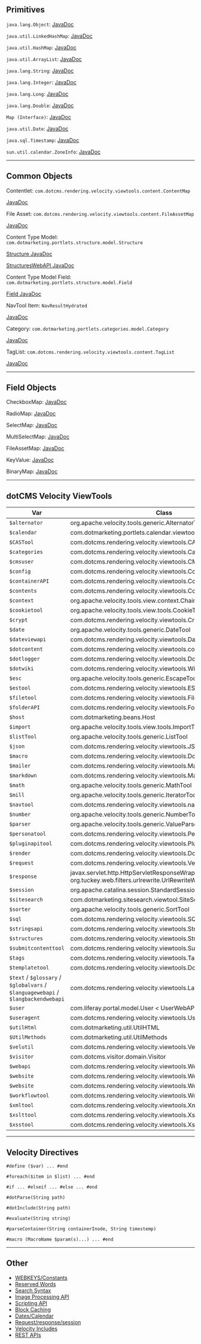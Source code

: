 ## Primitives

`java.lang.Object`: [JavaDoc](https://docs.oracle.com/javase/8/docs/api/java/lang/Object.html)

`java.util.LinkedHashMap`: [JavaDoc](https://docs.oracle.com/javase/8/docs/api/java/util/LinkedHashMap.html)

`java.util.HashMap`: [JavaDoc](https://docs.oracle.com/javase/8/docs/api/java/util/HashMap.html)

`java.util.ArrayList`: [JavaDoc](https://docs.oracle.com/javase/8/docs/api/java/util/ArrayList.html)

`java.lang.String`: [JavaDoc](https://docs.oracle.com/javase/8/docs/api/java/lang/String.html)

`java.lang.Integer`: [JavaDoc](https://docs.oracle.com/javase/8/docs/api/java/lang/Integer.html)

`java.lang.Long`: [JavaDoc](https://docs.oracle.com/javase/8/docs/api/java/lang/Long.html)

`java.lang.Double`: [JavaDoc](https://docs.oracle.com/javase/8/docs/api/java/lang/Double.html)

`Map (Interface)`: [JavaDoc](https://docs.oracle.com/javase/8/docs/api/java/util/Map.html)

`java.util.Date`: [JavaDoc](https://docs.oracle.com/javase/8/docs/api/java/util/Date.html)

`java.sql.Timestamp`: [JavaDoc](https://docs.oracle.com/javase/8/docs/api/java/sql/Timestamp.html)

`sun.util.calendar.ZoneInfo`: [JavaDoc](https://docs.oracle.com/javase/8/docs/api/java/util/Calendar.html)

---

## Common Objects

Contentlet: `com.dotcms.rendering.velocity.viewtools.content.ContentMap`

[JavaDoc](https://static.dotcms.com/docs/5.1.6/javadocs/com/dotcms/rendering/velocity/viewtools/content/ContentMap.html)

File Asset: `com.dotcms.rendering.velocity.viewtools.content.FileAssetMap`

[JavaDoc](https://static.dotcms.com/docs/5.1.6/javadocs/com/dotcms/rendering/velocity/viewtools/content/FileAssetMap.html)

Content Type Model: `com.dotmarketing.portlets.structure.model.Structure`

[Structure JavaDoc](https://static.dotcms.com/docs/5.1.6/javadocs/com/dotmarketing/portlets/structure/model/Structure.html)

[StructuresWebAPI JavaDoc](https://static.dotcms.com/docs/5.1.6/javadocs/com/dotcms/rendering/velocity/viewtools/StructuresWebAPI.html)

Content Type Model Field: `com.dotmarketing.portlets.structure.model.Field`

[Field JavaDoc](https://static.dotcms.com/docs/5.1.6/javadocs/com/dotcms/contenttype/model/field/Field.html)

NavTool Item: `NavResultHydrated`


[JavaDoc](https://static.dotcms.com/docs/5.1.6/javadocs/com/dotcms/rendering/velocity/viewtools/navigation/NavResultHydrated.html)

Category: `com.dotmarketing.portlets.categories.model.Category`

[JavaDoc](https://static.dotcms.com/docs/5.1.6/javadocs/com/dotmarketing/portlets/categories/model/Category.html)

TagList: `com.dotcms.rendering.velocity.viewtools.content.TagList`

[JavaDoc](https://static.dotcms.com/docs/5.1.6/javadocs/com/dotcms/rendering/velocity/viewtools/content/TagList.html)

---

## Field Objects

CheckboxMap: [JavaDoc](https://static.dotcms.com/docs/5.1.6/javadocs/com/dotcms/rendering/velocity/viewtools/content/CheckboxMap.html)

RadioMap: [JavaDoc](https://static.dotcms.com/docs/5.1.6/javadocs/com/dotcms/rendering/velocity/viewtools/content/RadioMap.html)

SelectMap: [JavaDoc](https://static.dotcms.com/docs/5.1.6/javadocs/com/dotcms/rendering/velocity/viewtools/content/SelectMap.html)

MultiSelectMap: [JavaDoc](https://static.dotcms.com/docs/5.1.6/javadocs/com/dotcms/rendering/velocity/viewtools/content/MultiSelectMap.html)

FileAssetMap: [JavaDoc](https://static.dotcms.com/docs/5.1.6/javadocs/com/dotcms/rendering/velocity/viewtools/content/FileAssetMap.html)

KeyValue: [JavaDoc](https://static.dotcms.com/docs/5.1.6/javadocs/com/dotcms/keyvalue/model/KeyValue.html)

BinaryMap: [JavaDoc](https://static.dotcms.com/docs/5.1.6/javadocs/com/dotcms/rendering/velocity/viewtools/content/BinaryMap.html)

---

## dotCMS Velocity ViewTools


| Var         | Class       | JavaDoc     |
| ----------- | ----------- | ----------- |
| `$alternator` | org.apache.velocity.tools.generic.AlternatorTool | [JavaDoc](https://static.dotcms.com/docs/5.1.6/javadocs/org/apache/velocity/tools/generic/AlternatorTool.html) |
| `$calendar` | com.dotmarketing.portlets.calendar.viewtools.CalendarWebAPI | [JavaDoc](https://static.dotcms.com/docs/5.1.6/javadocs/com/dotmarketing/portlets/calendar/viewtools/CalendarWebAPI.html) |
| `$CASTool` | com.dotcms.rendering.velocity.viewtools.CASTool | [JavaDoc](https://static.dotcms.com/docs/5.1.6/javadocs/com/dotcms/rendering/velocity/viewtools/CASTool.html) |
| `$categories` | com.dotcms.rendering.velocity.viewtools.CategoriesWebAPI | [JavaDoc](https://static.dotcms.com/docs/5.1.6/javadocs/com/dotcms/rendering/velocity/viewtools/CategoriesWebAPI.html) |
| `$cmsuser` | com.dotcms.rendering.velocity.viewtools.CMSUsersWebAPI | [JavaDoc](https://static.dotcms.com/docs/5.1.6/javadocs/com/dotcms/rendering/velocity/viewtools/CMSUsersWebAPI.html) |
| `$config` | com.dotcms.rendering.velocity.viewtools.ConfigTool | [JavaDoc](https://static.dotcms.com/docs/5.1.6/javadocs/com/dotcms/rendering/velocity/viewtools/ConfigTool.html) |
| `$containerAPI` | com.dotcms.rendering.velocity.viewtools.ContainerWebAPI | [JavaDoc](https://static.dotcms.com/docs/5.1.6/javadocs/com/dotcms/rendering/velocity/viewtools/ContainerWebAPI.html) |
| `$contents` | com.dotcms.rendering.velocity.viewtools.ContentsWebAPI | [JavaDoc](https://static.dotcms.com/docs/5.1.6/javadocs/com/dotcms/rendering/velocity/viewtools/ContentsWebAPI.html) |
| `$context` | org.apache.velocity.tools.view.context.ChainedContext | [JavaDoc](https://static.dotcms.com/docs/5.1.6/javadocs/org/apache/velocity/tools/view/context/ChainedContext.html) |
| `$cookietool` | org.apache.velocity.tools.view.tools.CookieTool | [JavaDoc](https://static.dotcms.com/docs/5.1.6/javadocs/org/apache/velocity/tools/view/tools/CookieTool.html) |
| `$crypt` | com.dotcms.rendering.velocity.viewtools.CryptWebAPI | [JavaDoc](https://static.dotcms.com/docs/5.1.6/javadocs/com/dotcms/rendering/velocity/viewtools/CryptWebAPI.html) |
| `$date` | org.apache.velocity.tools.generic.DateTool | [JavaDoc](https://static.dotcms.com/docs/5.1.6/javadocs/org/apache/velocity/tools/generic/DateTool.html) |
| `$dateviewapi` | com.dotcms.rendering.velocity.viewtools.DateViewWebAPI | [JavaDoc](https://static.dotcms.com/docs/5.1.6/javadocs/com/dotcms/rendering/velocity/viewtools/DateViewWebAPI.html) |
| `$dotcontent` | com.dotcms.rendering.velocity.viewtools.content.ContentTool | [JavaDoc](https://static.dotcms.com/docs/5.1.6/javadocs/com/dotcms/rendering/velocity/viewtools/content/ContentTool.html) |
| `$dotlogger` | com.dotcms.rendering.velocity.viewtools.DotLoggerTool | [JavaDoc](https://static.dotcms.com/docs/5.1.6/javadocs/com/dotcms/rendering/velocity/viewtools/DotLoggerTool.html) |
| `$dotwiki` | com.dotcms.rendering.velocity.viewtools.WikiTool | [JavaDoc](https://static.dotcms.com/docs/5.1.6/javadocs/com/dotcms/rendering/velocity/viewtools/WikiTool.html) |
| `$esc` | org.apache.velocity.tools.generic.EscapeTool | [JavaDoc](https://static.dotcms.com/docs/5.1.6/javadocs/org/apache/velocity/tools/generic/EscapeTool.html) |
| `$estool` | com.dotcms.rendering.velocity.viewtools.ESContentTool | [JavaDoc](https://static.dotcms.com/docs/5.1.6/javadocs/com/dotcms/rendering/velocity/viewtools/ESContentTool.html) |
| `$filetool` | com.dotcms.rendering.velocity.viewtools.FileTool | [JavaDoc](https://static.dotcms.com/docs/5.1.6/javadocs/com/dotcms/rendering/velocity/viewtools/FileTool.html) |
| `$folderAPI` | com.dotcms.rendering.velocity.viewtools.FolderWebAPI | [JavaDoc](https://static.dotcms.com/docs/5.1.6/javadocs/com/dotcms/rendering/velocity/viewtools/FolderWebAPI.html) |
| `$host` | com.dotmarketing.beans.Host | [JavaDoc](https://static.dotcms.com/docs/5.1.6/javadocs/com/dotmarketing/beans/Host.html) |
| `$import` | org.apache.velocity.tools.view.tools.ImportTool | [JavaDoc](https://static.dotcms.com/docs/5.1.6/javadocs/org/apache/velocity/tools/view/tools/ImportTool.html) |
| `$listTool` | org.apache.velocity.tools.generic.ListTool | [JavaDoc](https://static.dotcms.com/docs/5.1.6/javadocs/org/apache/velocity/tools/generic/ListTool.html) |
| `$json` | com.dotcms.rendering.velocity.viewtools.JSONTool | [JavaDoc](https://static.dotcms.com/docs/5.1.6/javadocs/com/dotcms/rendering/velocity/viewtools/JSONTool.html) |
| `$macro` | com.dotcms.rendering.velocity.viewtools.DotCMSMacroWebAPI | [JavaDoc](https://static.dotcms.com/docs/5.1.6/javadocs/com/dotcms/rendering/velocity/viewtools/DotCMSMacroWebAPI.html) |
| `$mailer` | com.dotcms.rendering.velocity.viewtools.MailerTool | [JavaDoc](https://static.dotcms.com/docs/5.1.6/javadocs/com/dotcms/rendering/velocity/viewtools/MailerTool.html) |
| `$markdown` | com.dotcms.rendering.velocity.viewtools.MarkdownTool | [JavaDoc](https://static.dotcms.com/docs/5.1.6/javadocs/com/dotcms/rendering/velocity/viewtools/MarkdownTool.html) |
| `$math` | org.apache.velocity.tools.generic.MathTool | [JavaDoc](https://static.dotcms.com/docs/5.1.6/javadocs/org/apache/velocity/tools/generic/MathTool.html) |
| `$mill` | org.apache.velocity.tools.generic.IteratorTool | [JavaDoc](https://static.dotcms.com/docs/5.1.6/javadocs/org/apache/velocity/tools/generic/IteratorTool.html) |
| `$navtool` | com.dotcms.rendering.velocity.viewtools.navigation.NavTool | [JavaDoc](https://static.dotcms.com/docs/5.1.6/javadocs/com/dotcms/rendering/velocity/viewtools/navigation/NavTool.html) |
| `$number` | org.apache.velocity.tools.generic.NumberTool | [JavaDoc](https://static.dotcms.com/docs/5.1.6/javadocs/org/apache/velocity/tools/generic/NumberTool.html) |
| `$parser` | org.apache.velocity.tools.generic.ValueParser | [JavaDoc](https://static.dotcms.com/docs/5.1.6/javadocs/org/apache/velocity/tools/generic/ValueParser.html) |
| `$personatool` | com.dotcms.rendering.velocity.viewtools.PersonaTool | [JavaDoc](https://static.dotcms.com/docs/5.1.6/javadocs/com/dotcms/rendering/velocity/viewtools/PersonaTool.html) |
| `$pluginapitool` | com.dotcms.rendering.velocity.viewtools.PluginWebAPI | [JavaDoc](https://static.dotcms.com/docs/5.1.6/javadocs/com/dotcms/rendering/velocity/viewtools/PluginWebAPI.html) |
| `$render` | com.dotcms.rendering.velocity.viewtools.DotRenderTool | [JavaDoc](https://static.dotcms.com/docs/5.1.6/javadocs/com/dotcms/rendering/velocity/viewtools/DotRenderTool.html) |
| `$request` | com.dotcms.rendering.velocity.viewtools.VelocityRequestWrapper | [JavaDoc](https://static.dotcms.com/docs/5.1.6/javadocs/com/dotcms/rendering/velocity/viewtools/VelocityRequestWrapper.html) |
| `$response` | javax.servlet.http.HttpServletResponseWrapper < org.tuckey.web.filters.urlrewrite.UrlRewriteWrappedResponse | [JavaDoc](https://javaee.github.io/javaee-spec/javadocs/javax/servlet/http/HttpServletResponseWrapper.html) |
| `$session` | org.apache.catalina.session.StandardSessionFacade | [JavaDoc](https://static.dotcms.com/docs/5.1.6/javadocs/com/dotcms/rendering/velocity/viewtools/VelocitySessionWrapper.html) |
| `$sitesearch` | com.dotmarketing.sitesearch.viewtool.SiteSearchWebAPI | [JavaDoc](https://static.dotcms.com/docs/5.1.6/javadocs/com/dotmarketing/sitesearch/viewtool/SiteSearchWebAPI.html) |
| `$sorter` | org.apache.velocity.tools.generic.SortTool | [JavaDoc](https://static.dotcms.com/docs/5.1.6/javadocs/org/apache/velocity/tools/generic/SortTool.html) |
| `$sql` | com.dotcms.rendering.velocity.viewtools.SQLResultsViewTool | [JavaDoc](https://static.dotcms.com/docs/5.1.6/javadocs/com/dotcms/rendering/velocity/viewtools/SQLResultsViewTool.html) |
| `$stringsapi` | com.dotcms.rendering.velocity.viewtools.StringsWebApi | [JavaDoc](https://static.dotcms.com/docs/5.1.6/javadocs/com/dotcms/rendering/velocity/viewtools/StringsWebApi.html) |
| `$structures` | com.dotcms.rendering.velocity.viewtools.StructuresWebAPI | [JavaDoc](https://static.dotcms.com/docs/5.1.6/javadocs/com/dotcms/rendering/velocity/viewtools/StructuresWebAPI.html) |
| `$submitcontenttool` | com.dotcms.rendering.velocity.viewtools.SubmitContentWebAPI | [JavaDoc](https://static.dotcms.com/docs/5.1.6/javadocs/com/dotcms/rendering/velocity/viewtools/SubmitContentWebAPI.html) |
| `$tags` | com.dotcms.rendering.velocity.viewtools.TagsWebAPI | [JavaDoc](https://static.dotcms.com/docs/5.1.6/javadocs/com/dotcms/rendering/velocity/viewtools/TagsWebAPI.html) |
| `$templatetool` | com.dotcms.rendering.velocity.viewtools.DotTemplateTool | [JavaDoc](https://static.dotcms.com/docs/5.1.6/javadocs/com/dotcms/rendering/velocity/viewtools/DotTemplateTool.html) |
| `$text` / `$glossary` / `$globalvars` / `$languagewebapi` / `$langbackendwebapi` | com.dotcms.rendering.velocity.viewtools.LanguageViewtool | [JavaDoc](https://static.dotcms.com/docs/5.1.6/javadocs/com/dotcms/rendering/velocity/viewtools/LanguageViewtool.html) |
| `$user` | com.liferay.portal.model.User < UserWebAPI | [JavaDoc](https://static.dotcms.com/docs/5.1.6/javadocs/com/dotmarketing/business/web/UserWebAPI.html) |
| `$useragent` | com.dotcms.rendering.velocity.viewtools.UserAgentTool | [JavaDoc](https://static.dotcms.com/docs/5.1.6/javadocs/com/dotcms/rendering/velocity/viewtools/UserAgentTool.html) |
| `$utilHtml` | com.dotmarketing.util.UtilHTML | [JavaDoc](https://static.dotcms.com/docs/5.1.6/javadocs/com/dotmarketing/util/UtilHTML.html) |
| `$UtilMethods` | com.dotmarketing.util.UtilMethods | [JavaDoc](https://static.dotcms.com/docs/5.1.6/javadocs/com/dotmarketing/util/UtilMethods.html) |
| `$velutil` | com.dotcms.rendering.velocity.viewtools.VelocityWebUtil | [JavaDoc](https://static.dotcms.com/docs/5.1.6/javadocs/com/dotcms/rendering/velocity/viewtools/VelocityWebUtil.html) |
| `$visitor` | com.dotcms.visitor.domain.Visitor | [JavaDoc](https://docs.oracle.com/javase/8/docs/api/java/sql/Timestamp.html) |
| `$webapi` | com.dotcms.rendering.velocity.viewtools.WebAPI | [JavaDoc](https://static.dotcms.com/docs/5.1.6/javadocs/com/dotcms/rendering/velocity/viewtools/WebAPI.html) |
| `$website` | com.dotcms.rendering.velocity.viewtools.WebsiteWebAPI | [JavaDoc](https://static.dotcms.com/docs/5.1.6/javadocs/com/dotcms/rendering/velocity/viewtools/WebsiteWebAPI.html) |
| `$website` | com.dotcms.rendering.velocity.viewtools.WebsiteWebAPI | [JavaDoc](https://static.dotcms.com/docs/5.1.6/javadocs/com/dotcms/rendering/velocity/viewtools/WebsiteWebAPI.html) |
| `$workflowtool` | com.dotcms.rendering.velocity.viewtools.WorkflowTool | [JavaDoc](https://static.dotcms.com/docs/5.1.6/javadocs/com/dotcms/rendering/velocity/viewtools/WorkflowTool.html) |
| `$xmltool` | com.dotcms.rendering.velocity.viewtools.XmlTool | [JavaDoc](https://static.dotcms.com/docs/5.1.6/javadocs/com/dotcms/rendering/velocity/viewtools/XmlTool.html) |
| `$xslttool` | com.dotcms.rendering.velocity.viewtools.XsltTool | [JavaDoc](https://static.dotcms.com/docs/5.1.6/javadocs/com/dotcms/rendering/velocity/viewtools/XsltTool.html) |
| `$xsstool` | com.dotcms.rendering.velocity.viewtools.XssWebAPI | [JavaDoc](https://static.dotcms.com/docs/5.1.6/javadocs/com/dotcms/rendering/velocity/viewtools/XssWebAPI.html) |

---

## Velocity Directives

`#define ($var) ... #end`

`#foreach($item in $list) ... #end`

`#if ... #elseif ... #else ... #end`

`#dotParse(String path)`

`#dotInclude(String path)`

`#evaluate(String string)`

`#parseContainer(String containerInode, String timestemp)`

`#macro (MacroName $param(s)...) ... #end`

--- 

## Other

- [WEBKEYS/Constants](https://github.com/dotCMS/core/blob/3283e9732fe28b329cf3fd3633534a76a6f4806d/dotCMS/src/main/java/com/dotmarketing/util/WebKeys.java)
- [Reserved Words](https://dotcms.com/docs/latest/built-in-variables-reserved-words)
- [Search Syntax](https://dotcms.com/docs/latest/content-search-syntax)
- [Image Processing API](https://dotcms.com/docs/latest/image-resizing-and-processing)
- [Scripting API](https://dotcms.com/docs/latest/scripting-api)
- [Block Caching](https://dotcms.com/docs/latest/tag-based-caching-block-cache)
- [Dates/Calendar](https://dotcms.com/docs/latest/adding-days-and-comparing-dates)
- [Request/response/session](https://dotcms.com/docs/latest/request-response-and-session)
- [Velocity Includes](https://dotcms.com/docs/latest/include-of-a-vtl-or-html-file)
- [REST APIs](https://dotcms.com/docs/latest/rest-api-endpoints)